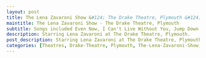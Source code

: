 ```yaml
---
layout: post
title: The Lena Zavaroni Show &#124; The Drake Theatre, Plymouth &#124; 24 August
maintitle: The Lena Zavaroni Show - The Drake Theatre, Plymouth
subtitle: Songs included Even Now, I Can't Live Without You, Jump Down Jimmy and La Zavaroni
description: Starring Lena Zavaroni at The Drake Theatre, Plymouth.
post_description: Starring Lena Zavaroni at The Drake Theatre, Plymouth.
categories: [Theatres, Drake-Theatre, Plymouth, The-Lena-Zavaroni-Show, OnThisDay24August]
---
```


